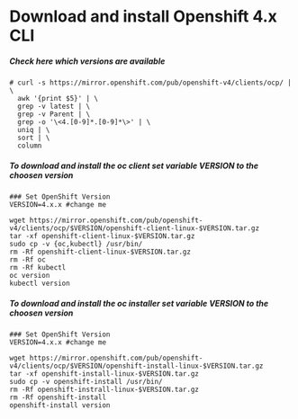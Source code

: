 # Download and install Openshift 4.x CLI

##### Check here which versions are available

```
# curl -s https://mirror.openshift.com/pub/openshift-v4/clients/ocp/ | \
  awk '{print $5}' | \
  grep -v latest | \
  grep -v Parent | \
  grep -o '\<4.[0-9]*.[0-9]*\>' | \
  uniq | \
  sort | \
  column
```

##### To download and install the oc client set variable VERSION to the choosen version

```
### Set OpenShift Version
VERSION=4.x.x #change me

wget https://mirror.openshift.com/pub/openshift-v4/clients/ocp/$VERSION/openshift-client-linux-$VERSION.tar.gz
tar -xf openshift-client-linux-$VERSION.tar.gz
sudo cp -v {oc,kubectl} /usr/bin/
rm -Rf openshift-client-linux-$VERSION.tar.gz
rm -Rf oc
rm -Rf kubectl
oc version
kubectl version
```

##### To download and install the oc installer set variable VERSION to the choosen version

```
### Set OpenShift Version
VERSION=4.x.x #change me

wget https://mirror.openshift.com/pub/openshift-v4/clients/ocp/$VERSION/openshift-install-linux-$VERSION.tar.gz
tar -xf openshift-install-linux-$VERSION.tar.gz
sudo cp -v openshift-install /usr/bin/
rm -Rf openshift-instrall-linux-$VERSION.tar.gz
rm -Rf openshift-install
openshift-install version
```
